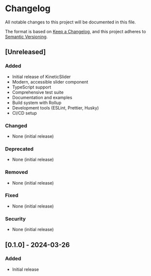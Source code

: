 # Changelog

All notable changes to this project will be documented in this file.

The format is based on [Keep a Changelog](https://keepachangelog.com/en/1.0.0/),
and this project adheres to [Semantic Versioning](https://semver.org/spec/v2.0.0.html).

## [Unreleased]

### Added
- Initial release of KineticSlider
- Modern, accessible slider component
- TypeScript support
- Comprehensive test suite
- Documentation and examples
- Build system with Rollup
- Development tools (ESLint, Prettier, Husky)
- CI/CD setup

### Changed
- None (initial release)

### Deprecated
- None (initial release)

### Removed
- None (initial release)

### Fixed
- None (initial release)

### Security
- None (initial release)

## [0.1.0] - 2024-03-26

### Added
- Initial release 